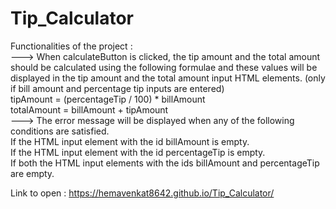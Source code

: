 # Tip_Calculator

Functionalities of the project :   
---> When calculateButton is clicked, the tip amount and the total amount should be calculated using the following formulae and these values will be displayed in the tip amount and the total amount input HTML elements. (only if bill amount and percentage tip inputs are entered)   
     tipAmount = (percentageTip / 100) * billAmount   
     totalAmount = billAmount + tipAmount   
---> The error message will be displayed when any of the following conditions are satisfied.   
     If the HTML input element with the id billAmount is empty.   
     If the HTML input element with the id percentageTip is empty.   
     If both the HTML input elements with the ids billAmount and percentageTip are empty.   
     
Link to open : https://hemavenkat8642.github.io/Tip_Calculator/
